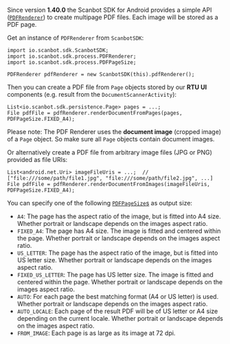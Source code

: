 Since version **1.40.0** the Scanbot SDK for Android provides a simple API ([`PDFRenderer`](https://scanbotsdk.github.io/documentation/android/api/io.scanbot.sdk/io/scanbot/sdk/process/PDFRenderer.html)) to create multipage PDF files. Each image will be stored as a PDF page.

Get an instance of `PDFRenderer` from `ScanbotSDK`:
```
import io.scanbot.sdk.ScanbotSDK;
import io.scanbot.sdk.process.PDFRenderer;
import io.scanbot.sdk.process.PDFPageSize;

PDFRenderer pdfRenderer = new ScanbotSDK(this).pdfRenderer();
```

Then you can create a PDF file from `Page` objects stored by our **RTU UI** components (e.g. result from the `DocumentScannerActivity`):
```
List<io.scanbot.sdk.persistence.Page> pages = ...;
File pdfFile = pdfRenderer.renderDocumentFromPages(pages, PDFPageSize.FIXED_A4);
```
Please note: The PDF Renderer uses the **document image** (cropped image) of a `Page` object. So make sure all `Page` objects contain document images.


Or alternatively create a PDF file from arbitrary image files (JPG or PNG) provided as file URIs:
```
List<android.net.Uri> imageFileUris = ...;  // ["file:///some/path/file1.jpg", "file:///some/path/file2.jpg", ...]
File pdfFile = pdfRenderer.renderDocumentFromImages(imageFileUris, PDFPageSize.FIXED_A4);
```

You can specify one of the following [`PDFPageSize`s](https://scanbotsdk.github.io/documentation/android/api/io.scanbot.sdk/io/scanbot/sdk/process/PDFPageSize.html) as output size:
- `A4`: The page has the aspect ratio of the image, but is fitted into A4 size. Whether portrait or landscape depends on the images aspect ratio.
- `FIXED_A4`: The page has A4 size. The image is fitted and centered within the page. Whether portrait or landscape depends on the images aspect ratio.
- `US_LETTER`: The page has the aspect ratio of the image, but is fitted into US letter size. Whether portrait or landscape depends on the images aspect ratio.
- `FIXED_US_LETTER`: The page has US letter size. The image is fitted and centered within the page. Whether portrait or landscape depends on the images aspect ratio.
- `AUTO`: For each page the best matching format (A4 or US letter) is used. Whether portrait or landscape depends on the images aspect ratio.
- `AUTO_LOCALE`: Each page of the result PDF will be of US letter or A4 size depending on the current locale. Whether portrait or landscape depends on the images aspect ratio.
- `FROM_IMAGE`: Each page is as large as its image at 72 dpi.
